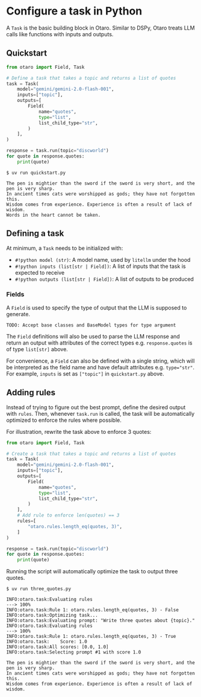 # Configure a task in Python

A `Task` is the basic building block in Otaro. Similar to DSPy, Otaro treats LLM calls like functions with inputs and outputs.

## Quickstart

```py title="quickstart.py"
from otaro import Field, Task

# Define a task that takes a topic and returns a list of quotes
task = Task(
    model="gemini/gemini-2.0-flash-001",
    inputs=["topic"],
    outputs=[
        Field(
            name="quotes",
            type="list",
            list_child_type="str",
        )
    ],
)

response = task.run(topic="discworld")
for quote in response.quotes:
    print(quote)
```

<!-- termynal -->

```console
$ uv run quickstart.py

The pen is mightier than the sword if the sword is very short, and the pen is very sharp.
In ancient times cats were worshipped as gods; they have not forgotten this.
Wisdom comes from experience. Experience is often a result of lack of wisdom.
Words in the heart cannot be taken.
```

## Defining a task

At minimum, a `Task` needs to be initialized with:

- `#!python model (str)`: A model name, used by `litellm` under the hood
- `#!python inputs (list[str | Field])`: A list of inputs that the task is expected to receive
- `#!python outputs (list[str | Field])`: A list of outputs to be produced

### Fields

A `Field` is used to specify the type of output that the LLM is supposed to generate.

```
TODO: Accept base classes and BaseModel types for type argument
```

The `Field` definitions will also be used to parse the LLM response and return an output with attributes of the correct types e.g. `response.quotes` is of type `list[str]` above.

For convenience, a `Field` can also be defined with a single string, which will be interpreted as the field name and have default attributes e.g. `type="str"`. For example, `inputs` is set as `["topic"]` in `quickstart.py` above.

## Adding rules

Instead of trying to figure out the best prompt, define the desired output with `rules`. Then, whenever `task.run` is called, the task will be automatically optimized to enforce the rules where possible.

For illustration, rewrite the task above to enforce 3 quotes:

```py title="three_quotes.py" hl_lines="14-17"
from otaro import Field, Task

# Create a task that takes a topic and returns a list of quotes
task = Task(
    model="gemini/gemini-2.0-flash-001",
    inputs=["topic"],
    outputs=[
        Field(
            name="quotes",
            type="list",
            list_child_type="str",
        )
    ],
    # Add rule to enforce len(quotes) == 3
    rules=[
        "otaro.rules.length_eq(quotes, 3)",
    ]
)

response = task.run(topic="discworld")
for quote in response.quotes:
    print(quote)
```

Running the script will automatically optimize the task to output three quotes.

<!-- termynal -->

```console
$ uv run three_quotes.py

INFO:otaro.task:Evaluating rules
---> 100%
INFO:otaro.task:Rule 1: otaro.rules.length_eq(quotes, 3) - False
INFO:otaro.task:Optimizing task...
INFO:otaro.task:Evaluating prompt: "Write three quotes about {topic}."
INFO:otaro.task:Evaluating rules
---> 100%
INFO:otaro.task:Rule 1: otaro.rules.length_eq(quotes, 3) - True
INFO:otaro.task:    Score: 1.0
INFO:otaro.task:All scores: [0.0, 1.0]
INFO:otaro.task:Selecting prompt #1 with score 1.0

The pen is mightier than the sword if the sword is very short, and the pen is very sharp.
In ancient times cats were worshipped as gods; they have not forgotten this.
Wisdom comes from experience. Experience is often a result of lack of wisdom.
```